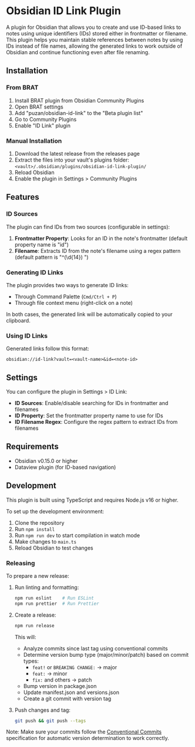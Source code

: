 # Obsidian ID Link Plugin

A plugin for Obsidian that allows you to create and use ID-based links to notes using unique identifiers (IDs) stored either in frontmatter or filename. This plugin helps you maintain stable references between notes by using IDs instead of file names, allowing the generated links to work outside of Obsidian and continue functioning even after file renaming.

## Installation

### From BRAT

1. Install BRAT plugin from Obsidian Community Plugins
2. Open BRAT settings
3. Add "puzan/obsidian-id-link" to the "Beta plugin list"
4. Go to Community Plugins
5. Enable "ID Link" plugin

### Manual Installation

1. Download the latest release from the releases page
2. Extract the files into your vault's plugins folder: `<vault>/.obsidian/plugins/obsidian-id-link-plugin/`
3. Reload Obsidian
4. Enable the plugin in Settings > Community Plugins

## Features

### ID Sources

The plugin can find IDs from two sources (configurable in settings):

1. **Frontmatter Property**: Looks for an ID in the note's frontmatter (default property name is "id")
2. **Filename**: Extracts ID from the note's filename using a regex pattern (default pattern is "^(\\d{14}) ")

### Generating ID Links

The plugin provides two ways to generate ID links:
- Through Command Palette (`Cmd/Ctrl + P`)
- Through file context menu (right-click on a note)

In both cases, the generated link will be automatically copied to your clipboard.

### Using ID Links

Generated links follow this format:

```
obsidian://id-link?vault=<vault-name>&id=<note-id>
```

## Settings

You can configure the plugin in Settings > ID Link:

- **ID Sources**: Enable/disable searching for IDs in frontmatter and filenames
- **ID Property**: Set the frontmatter property name to use for IDs
- **ID Filename Regex**: Configure the regex pattern to extract IDs from filenames

## Requirements

- Obsidian v0.15.0 or higher
- Dataview plugin (for ID-based navigation)

## Development

This plugin is built using TypeScript and requires Node.js v16 or higher.

To set up the development environment:

1. Clone the repository
2. Run `npm install`
3. Run `npm run dev` to start compilation in watch mode
4. Make changes to `main.ts`
5. Reload Obsidian to test changes

### Releasing

To prepare a new release:

1. Run linting and formatting:

   ```bash
   npm run eslint    # Run ESLint
   npm run prettier  # Run Prettier
   ```

2. Create a release:

   ```bash
   npm run release
   ```

   This will:
   - Analyze commits since last tag using conventional commits
   - Determine version bump type (major/minor/patch) based on commit types:
     - `feat!` or `BREAKING CHANGE:` → major
     - `feat:` → minor
     - `fix:` and others → patch
   - Bump version in package.json
   - Update manifest.json and versions.json
   - Create a git commit with version tag

3. Push changes and tag:

   ```bash
   git push && git push --tags
   ```

Note: Make sure your commits follow the [Conventional Commits](https://www.conventionalcommits.org/) specification for automatic version determination to work correctly.
